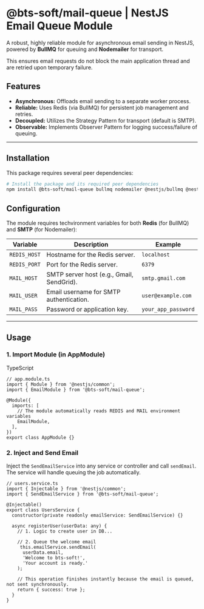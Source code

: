 # @bts-soft/mail-queue | NestJS Email Queue Module

A robust, highly reliable module for asynchronous email sending in NestJS, powered by **BullMQ** for queuing and **Nodemailer** for transport.

This ensures email requests do not block the main application thread and are retried upon temporary failure.

##  Features

* **Asynchronous:** Offloads email sending to a separate worker process.
* **Reliable:** Uses Redis (via BullMQ) for persistent job management and retries.
* **Decoupled:** Utilizes the Strategy Pattern for transport (default is SMTP).
* **Observable:** Implements Observer Pattern for logging success/failure of queuing.

---

## Installation

This package requires several peer dependencies:

```bash
# Install the package and its required peer dependencies
npm install @bts-soft/mail-queue bullmq nodemailer @nestjs/bullmq @nestjs/common
````

## Configuration

The module requires techvironment variables for both **Redis** (for BullMQ) and **SMTP** (for Nodemailer):

|Variable|Description|Example|
|---|---|---|
|`REDIS_HOST`|Hostname for the Redis server.|`localhost`|
|`REDIS_PORT`|Port for the Redis server.|`6379`|
|`MAIL_HOST`|SMTP server host (e.g., Gmail, SendGrid).|`smtp.gmail.com`|
|`MAIL_USER`|Email username for SMTP authentication.|`user@example.com`|
|`MAIL_PASS`|Password or application key.|`your_app_password`|


---

## Usage

### 1. Import Module (in AppModule)

TypeScript

```
// app.module.ts
import { Module } from '@nestjs/common';
import { EmailModule } from '@bts-soft/mail-queue';

@Module({
  imports: [
    // The module automatically reads REDIS and MAIL environment variables
    EmailModule, 
  ],
})
export class AppModule {}
```

### 2. Inject and Send Email

Inject the `SendEmailService` into any service or controller and call `sendEmail`. The service will handle queuing the job automatically.


```
// users.service.ts
import { Injectable } from '@nestjs/common';
import { SendEmailService } from '@bts-soft/mail-queue';

@Injectable()
export class UsersService {
  constructor(private readonly emailService: SendEmailService) {}

  async registerUser(userData: any) {
    // 1. Logic to create user in DB...
    
    // 2. Queue the welcome email
     this.emailService.sendEmail(
      userData.email, 
      'Welcome to bts-soft!', 
      'Your account is ready.'
    );

    // This operation finishes instantly because the email is queued, not sent synchronously.
    return { success: true };
  }
}
```